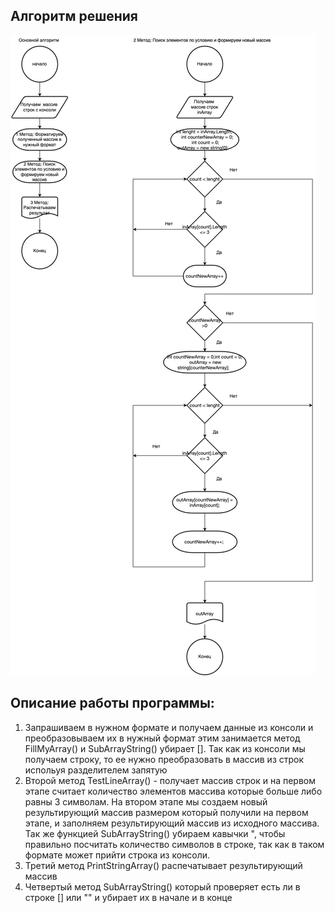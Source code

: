 

## Алгоритм решения
![Алгоритм решения](algoritm.png)

## Описание работы программы:
1. Запрашиваем в нужном формате и получаем данные из консоли и преобразовываем их в нужный формат этим занимается метод FillMyArray() и SubArrayString() убирает []. Так как из консоли мы получаем строку, то ее нужно преобразовать в массив из строк испольуя разделителем запятую
2. Второй метод TestLineArray() - получает массив строк и на первом этапе считает количество элементов массива которые больше либо равны 3 символам. На втором этапе мы создаем новый результирующий массив размером который получили на первом этапе, и заполняем результирующий массив из исходного массива. Так же функцией SubArrayString() убираем кавычки ", чтобы правильно посчитать количество символов в строке, так как в таком формате может прийти строка из консоли.
3. Третий метод PrintStringArray() распечатывает результирующий массив 
4. Четвертый метод SubArrayString() который проверяет есть ли в строке [] или "" и убирает их в начале и в конце
